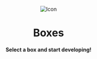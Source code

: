 <p align="center">
  <img src="https://github.com/JeysonFlores/Boxes/blob/main/data/assets/icons/128/com.github.jeysonflores.boxes.svg" alt="Icon" />
</p>
<h1 align="center">Boxes</h1>
<h4 align="center"> Select a box and start developing!</h4>
